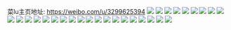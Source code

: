 菜lu主页地址: https://weibo.com/u/3299625394 
![](https://wx4.sinaimg.cn/mw2000/c4ac49b2ly1h9iglzrwedj21ho1zkhdt.jpg) 
![](https://wx4.sinaimg.cn/mw2000/c4ac49b2ly1h9igly06r6j22c0340u0y.jpg) 
![](https://wx4.sinaimg.cn/mw2000/c4ac49b2ly1h8pbn2e933j21ho1zku0x.jpg) 
![](https://wx4.sinaimg.cn/mw2000/c4ac49b2ly1h0yzy4bftlj21ho1zku0y.jpg) 
![](https://wx4.sinaimg.cn/mw2000/c4ac49b2ly1h0yzy1wc55j213s0tuwx7.jpg) 
![](https://wx4.sinaimg.cn/mw2000/c4ac49b2ly1grr22r8ekrj20on1hc45a.jpg) 
![](https://wx4.sinaimg.cn/mw2000/c4ac49b2ly1gr3ssseyxrj20pi19cna1.jpg) 
![](https://wx4.sinaimg.cn/mw2000/c4ac49b2ly1gjcefjnleyj21o0280hdt.jpg) 
![](https://wx4.sinaimg.cn/mw2000/c4ac49b2ly1gjceflbokvj21o0280kjm.jpg) 
![](https://wx4.sinaimg.cn/mw2000/c4ac49b2ly1gjcefnd9enj21o0280kjm.jpg) 
![](https://wx4.sinaimg.cn/mw2000/c4ac49b2ly1gjcefolhmdj21o0280b29.jpg) 
![](https://wx4.sinaimg.cn/mw2000/c4ac49b2ly1gjcefr50c5j21o0280e83.jpg) 
![](https://wx4.sinaimg.cn/mw2000/c4ac49b2ly1gjcefsp6w0j23402c0npd.jpg) 
![](https://wx4.sinaimg.cn/mw2000/c4ac49b2ly1gjcefxhascj22yo1o0u0z.jpg) 
![](https://wx4.sinaimg.cn/mw2000/c4ac49b2ly1gjcefyhqluj20u0140gts.jpg) 
![](https://wx4.sinaimg.cn/mw2000/c4ac49b2ly1gjceg0l5r3j22c0340npe.jpg) 
![](https://wx4.sinaimg.cn/mw2000/c4ac49b2ly1g4dj26getpj21400u016h.jpg) 
![](https://wx4.sinaimg.cn/mw2000/c4ac49b2ly1g4dj25bs76j20u01hc4h6.jpg) 
![](https://wx4.sinaimg.cn/mw2000/c4ac49b2ly1g4dj25s81oj20u0140wog.jpg) 
![](https://wx4.sinaimg.cn/mw2000/c4ac49b2ly1g3ft0kithlj23402c0x19.jpg) 
![](https://wx4.sinaimg.cn/mw2000/c4ac49b2ly1g3ft0noizfj22c03401kz.jpg) 
![](https://wx4.sinaimg.cn/mw2000/c4ac49b2ly1g3ft0oxz71j21421hctw0.jpg) 
![](https://wx4.sinaimg.cn/mw2000/c4ac49b2ly1g3ft0r8eomj22c03404qq.jpg) 
![](https://wx4.sinaimg.cn/mw2000/c4ac49b2ly1g3ft0s2puoj20u01hck54.jpg) 
![](https://wx4.sinaimg.cn/mw2000/c4ac49b2ly1g3ft0usrmyj22c0340npf.jpg) 
![](https://wx4.sinaimg.cn/mw2000/c4ac49b2ly1g3ft0xkju4j23402c0kjm.jpg) 
![](https://wx4.sinaimg.cn/mw2000/c4ac49b2ly1g3ft0z7j09j22c0340npd.jpg) 
![](https://wx4.sinaimg.cn/mw2000/c4ac49b2ly1g3ft10ibppj21hc142kjh.jpg) 
